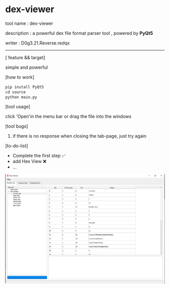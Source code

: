# dex-viewer

tool name	: dex-viewer

description	: a powerful dex file format parser tool , powered by **PyQt5**

writer		: D0g3.21.Reverse.redqx

---



[ feature  && target]

simple and powerful 



[how to work]



```
pip install PyQt5
cd source
python main.py
```



[tool usage] 

click 'Open'in the menu bar or drag the file into the windows



[tool bugs]

1. if there is no response when closing the tab-page, just try again



[to-do-list]

- Complete the first step ✅
- add Hex View ❌
- ...



![image-20240811132351603](./img/image-20240811132351603.png)

